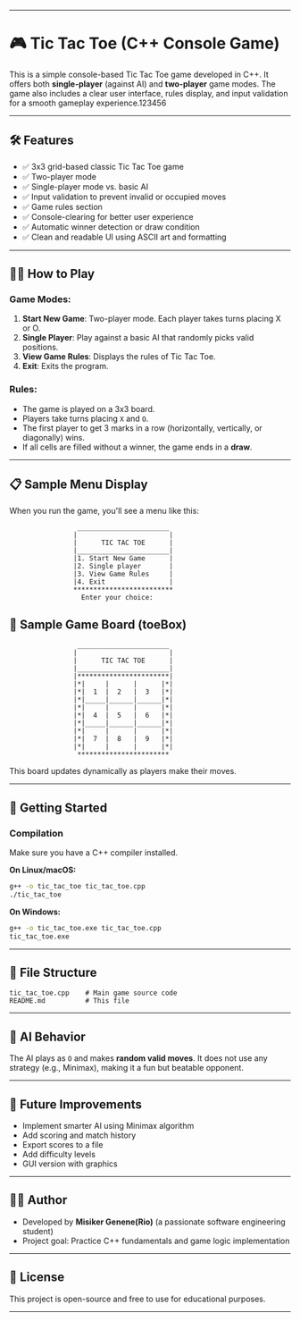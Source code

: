

---

# 🎮 Tic Tac Toe (C++ Console Game)

This is a simple console-based Tic Tac Toe game developed in C++. It offers both **single-player** (against AI) and **two-player** game modes. The game also includes a clear user interface, rules display, and input validation for a smooth gameplay experience.123456

---

## 🛠 Features

- ✅ 3x3 grid-based classic Tic Tac Toe game
- ✅ Two-player mode
- ✅ Single-player mode vs. basic AI
- ✅ Input validation to prevent invalid or occupied moves
- ✅ Game rules section
- ✅ Console-clearing for better user experience
- ✅ Automatic winner detection or draw condition
- ✅ Clean and readable UI using ASCII art and formatting

---

## 🧑‍💻 How to Play

### Game Modes:

1. **Start New Game**: Two-player mode. Each player takes turns placing X or O.
2. **Single Player**: Play against a basic AI that randomly picks valid positions.
3. **View Game Rules**: Displays the rules of Tic Tac Toe.
4. **Exit**: Exits the program.

### Rules:

- The game is played on a 3x3 board.
- Players take turns placing `X` and `O`.
- The first player to get 3 marks in a row (horizontally, vertically, or diagonally) wins.
- If all cells are filled without a winner, the game ends in a **draw**.

---
## 📋 Sample Menu Display
When you run the game, you'll see a menu like this:

                     _______________________
                    |                       |
                    |      TIC TAC TOE      |
                    |_______________________|
                    |1. Start New Game      |
                    |2. Single player       |
                    |3. View Game Rules     |
                    |4. Exit                |
                    *************************
                      Enter your choice:
## 🔳 Sample Game Board (toeBox)
                     _______________________
                    |                       |
                    |      TIC TAC TOE      |
                    |_______________________|
                    |***********************|
                    |*|     |      |      |*|
                    |*|  1  |  2   |  3   |*|
                    |*|_____|______|______|*|
                    |*|     |      |      |*|
                    |*|  4  |  5   |  6   |*|
                    |*|_____|______|______|*|
                    |*|     |      |      |*|
                    |*|  7  |  8   |  9   |*|
                    |*|     |      |      |*|
                     ***********************
This board updates dynamically as players make their moves.

---

## 🚀 Getting Started

### Compilation

Make sure you have a C++ compiler installed.

**On Linux/macOS:**

```bash
g++ -o tic_tac_toe tic_tac_toe.cpp
./tic_tac_toe
```

**On Windows:**

```bash
g++ -o tic_tac_toe.exe tic_tac_toe.cpp
tic_tac_toe.exe
```

---

## 📁 File Structure

```
tic_tac_toe.cpp    # Main game source code
README.md          # This file
```

---

## 🤖 AI Behavior

The AI plays as `O` and makes **random valid moves**. It does not use any strategy (e.g., Minimax), making it a fun but beatable opponent.

---

## 🧹 Future Improvements

- Implement smarter AI using Minimax algorithm
- Add scoring and match history
- Export scores to a file
- Add difficulty levels
- GUI version with graphics

---

## 👨‍💻 Author

- Developed by **Misiker Genene(Rio)** (a passionate software engineering student)
- Project goal: Practice C++ fundamentals and game logic implementation

---

## 📜 License

This project is open-source and free to use for educational purposes.

---
